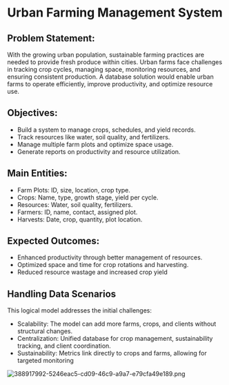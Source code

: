 # Urban Farming Management System

## Problem Statement:
With the growing urban population, sustainable farming practices are needed to provide fresh produce within cities. Urban farms face challenges in tracking crop cycles, managing space, monitoring resources, and ensuring consistent production. A database solution would enable urban farms to operate efficiently, improve productivity, and optimize resource use.

## Objectives:
- Build a system to manage crops, schedules, and yield records.
- Track resources like water, soil quality, and fertilizers.
- Manage multiple farm plots and optimize space usage.
- Generate reports on productivity and resource utilization.

## Main Entities:
- Farm Plots: ID, size, location, crop type.
- Crops: Name, type, growth stage, yield per cycle.
- Resources: Water, soil quality, fertilizers.
- Farmers: ID, name, contact, assigned plot.
- Harvests: Date, crop, quantity, plot location.

## Expected Outcomes:
- Enhanced productivity through better management of resources.
- Optimized space and time for crop rotations and harvesting.
- Reduced resource wastage and increased crop yield

## Handling Data Scenarios
This logical model addresses the initial challenges:
- Scalability: The model can add more farms, crops, and clients without structural changes.
- Centralization: Unified database for crop management, sustainability tracking, and client coordination.
- Sustainability: Metrics link directly to crops and farms, allowing for targeted monitoring

![388917992-5246eac5-cd09-46c9-a9a7-e79cfa49e189.png](../../Downloads/388917992-5246eac5-cd09-46c9-a9a7-e79cfa49e189.png)